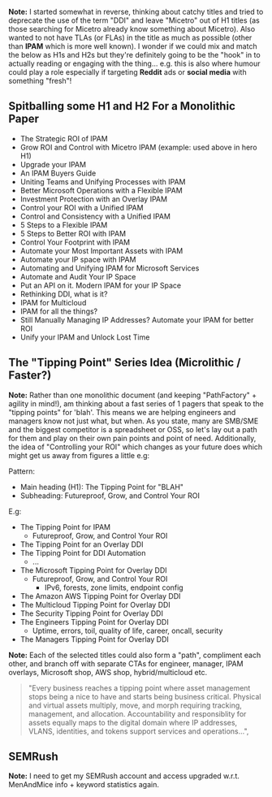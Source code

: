 **Note:** I started somewhat in reverse, thinking about catchy titles and tried to deprecate the use of the term "DDI" and leave "Micetro" out of H1 titles (as those searching for Micetro already know something about Micetro). Also wanted to not have TLAs (or FLAs) in the title as much as possible (other than **IPAM** which is more well known). I wonder if we could mix and match the below as H1s and H2s but they're definitely going to be the "hook" in to actually reading or engaging with the thing... e.g. this is also where humour could play a role especially if targeting **Reddit** ads or **social media** with something "fresh"!

## Spitballing some H1 and H2 For a Monolithic Paper

* The Strategic ROI of IPAM
* Grow ROI and Control with Micetro IPAM (example: used above in hero H1)
* Upgrade your IPAM
* An IPAM Buyers Guide
* Uniting Teams and Unifying Processes with IPAM
* Better Microsoft Operations with a Flexible IPAM
* Investment Protection with an Overlay IPAM
* Control your ROI with a Unified IPAM
* Control and Consistency with a Unified IPAM
* 5 Steps to a Flexible IPAM
* 5 Steps to Better ROI with IPAM
* Control Your Footprint with IPAM
* Automate your Most Important Assets with IPAM
* Automate your IP space with IPAM
* Automating and Unifying IPAM for Microsoft Services
* Automate and Audit Your IP Space
* Put an API on it. Modern IPAM for your IP Space
* Rethinking DDI, what is it?
* IPAM for Multicloud
* IPAM for all the things?
* Still Manually Managing IP Addresses? Automate your IPAM for better ROI
* Unify your IPAM and Unlock Lost Time

## The "Tipping Point" Series Idea (Microlithic / Faster?)

**Note:** Rather than one monolithic document (and keeping "PathFactory" + agility in mind!), am thinking about a fast series of 1 pagers that speak to the "tipping points" for 'blah'. This means we are helping engineers and managers know not just what, but when. As you state, many are SMB/SME and the biggest competitor is a spreadsheet or OSS, so let's lay out a path for them and play on their own pain points and point of need. Additionally, the idea of "Controlling your ROI" which changes as your future does which might get us away from figures a little e.g:

Pattern:

* Main heading (H1): The Tipping Point for "BLAH"
 * Subheading: Futureproof, Grow, and Control Your ROI

E.g:

* The Tipping Point for IPAM
  * Futureproof, Grow, and Control Your ROI 
* The Tipping Point for an Overlay DDI
* The Tipping Point for DDI Automation
	* ...
* The Microsoft Tipping Point for Overlay DDI
  * Futureproof, Grow, and Control Your ROI 
    * IPv6, forests, zone limits, endpoint config
* The Amazon AWS Tipping Point for Overlay DDI
* The Multicloud Tipping Point for Overlay DDI
* The Security Tipping Point for Overlay DDI
* The Engineers Tipping Point for Overlay DDI
  * Uptime, errors, toil, quality of life, career, oncall, security
* The Managers Tipping Point for Overlay DDI

**Note:** Each of the selected titles could also form a "path", compliment each other, and branch off with separate CTAs for engineer, manager, IPAM overlays, Microsoft shop, AWS shop, hybrid/multicloud etc.

> "Every business reaches a tipping point where asset management stops being a nice to have and starts being business critical. Physical and virtual assets multiply, move, and morph requiring tracking, management, and allocation. Accountability and responsiblity for assets equally maps to the digital domain where IP addresses, VLANS, identities, and tokens support services and operations...",

## SEMRush

**Note:** I need to get my SEMRush account and access upgraded w.r.t. MenAndMice info + keyword statistics again.
